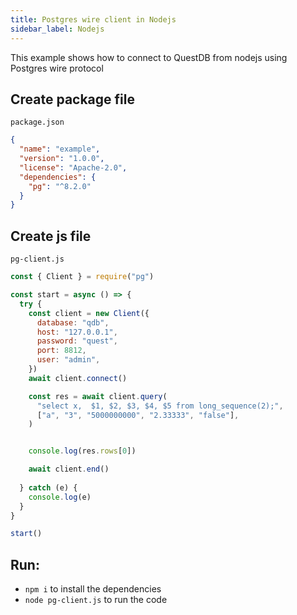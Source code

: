 ```yaml
---
title: Postgres wire client in Nodejs
sidebar_label: Nodejs
---
```


This example shows how to connect to QuestDB from nodejs using Postgres wire protocol

## Create package file

`package.json`

```json
{
  "name": "example",
  "version": "1.0.0",
  "license": "Apache-2.0",
  "dependencies": {
    "pg": "^8.2.0"
  }
}
```

## Create js file

`pg-client.js`

```javascript
const { Client } = require("pg")

const start = async () => {
  try {
    const client = new Client({
      database: "qdb",
      host: "127.0.0.1",
      password: "quest",
      port: 8812,
      user: "admin",
    })
    await client.connect()

    const res = await client.query(
      "select x,  $1, $2, $3, $4, $5 from long_sequence(2);",
      ["a", "3", "5000000000", "2.33333", "false"],
    )


    console.log(res.rows[0])

    await client.end()
	  
  } catch (e) {
    console.log(e)
  }
}

start()

```

## Run:

- `npm i` to install the dependencies
- `node pg-client.js` to run the code